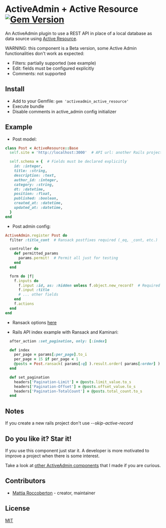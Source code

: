 # ActiveAdmin + Active Resource [![Gem Version](https://badge.fury.io/rb/activeadmin_active_resource.svg)](https://badge.fury.io/rb/activeadmin_active_resource)

An ActiveAdmin plugin to use a REST API in place of a local database as data source using [Active Resource](https://github.com/rails/activeresource).

WARNING: this component is a Beta version, some Active Admin functionalities don't work as expected:

- Filters: partially supported (see example)
- Edit: fields must be configured explicitly
- Comments: not supported

## Install

- Add to your Gemfile: `gem 'activeadmin_active_resource'`
- Execute bundle
- Disable comments in active_admin config initializer

## Example

- Post model:

```rb
class Post < ActiveResource::Base
  self.site = 'http://localhost:3000'  # API url: another Rails project, a REST API, etc.

  self.schema = {  # Fields must be declared explicitly
    id: :integer,
    title: :string,
    description: :text,
    author_id: :integer,
    category: :string,
    dt: :datetime,
    position: :float,
    published: :boolean,
    created_at: :datetime,
    updated_at: :datetime,
  }
end
```

- Post admin config:

```rb
ActiveAdmin.register Post do
  filter :title_cont  # Ransack postfixes required (_eq, _cont, etc.)

  controller do
    def permitted_params
      params.permit!  # Permit all just for testing
    end
  end

  form do |f|
    f.inputs do
      f.input :id, as: :hidden unless f.object.new_record?  # Required
      f.input :title
      # ... other fields
    end
    f.actions
  end
end
```

- Ransack options [here](https://github.com/activerecord-hackery/ransack#search-matchers)

- Rails API index example with Ransack and Kaminari:

```rb
  after_action :set_pagination, only: [:index]

  def index
    per_page = params[:per_page].to_i
    per_page = 15 if per_page < 1
    @posts = Post.ransack( params[:q] ).result.order( params[:order] ).page( params[:page].to_i ).per( per_page )
  end

  def set_pagination
    headers['Pagination-Limit'] = @posts.limit_value.to_s
    headers['Pagination-Offset'] = @posts.offset_value.to_s
    headers['Pagination-TotalCount'] = @posts.total_count.to_s
  end
```

## Notes

If you create a new rails project don't use *--skip-active-record*

## Do you like it? Star it!

If you use this component just star it. A developer is more motivated to improve a project when there is some interest.

Take a look at [other ActiveAdmin components](https://github.com/blocknotes?utf8=✓&tab=repositories&q=activeadmin&type=source) that I made if you are curious.

## Contributors

- [Mattia Roccoberton](http://blocknot.es) - creator, maintainer

## License

[MIT](LICENSE.txt)
